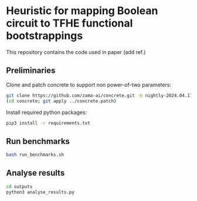 # Heuristic for mapping Boolean circuit to TFHE functional bootstrappings

This repository contains the code used in paper (add ref.)

## Preliminaries

Clone and patch concrete to support non power-of-two parameters:
```bash
git clone https://github.com/zama-ai/concrete.git -b nightly-2024.04.17
(cd concrete; git apply ../concrete.patch)
```

Install required python packages:
```bash
pip3 install -r requirements.txt
```

## Run benchmarks

```bash
bash run_benchmarks.sh
```

## Analyse results

```bash
cd outputs
python3 analyse_results.py
```
